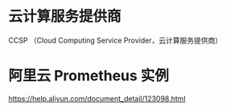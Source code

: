 # 云计算服务提供商

CCSP （Cloud Computing Service Provider，云计算服务提供商）

# 阿里云 Prometheus 实例

https://help.aliyun.com/document_detail/123098.html

